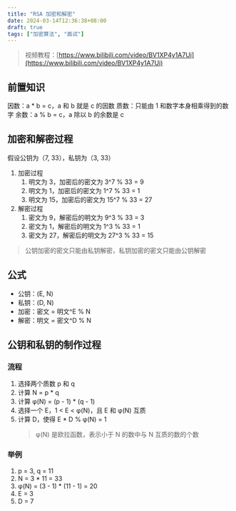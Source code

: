 ```yaml
---
title: "RSA 加密和解密"
date: 2024-03-14T12:36:38+08:00
draft: true
tags: ["加密算法", "面试"]
---
```

> 视频教程：[https://www.bilibili.com/video/BV1XP4y1A7Ui](https://www.bilibili.com/video/BV1XP4y1A7Ui)

## 前置知识

因数：a \* b = c，a 和 b 就是 c 的因数
质数：只能由 1 和数字本身相乘得到的数字
余数：a % b = c，a 除以 b 的余数是 c

## 加密和解密过程

假设公钥为（7, 33），私钥为（3, 33）

1. 加密过程
   1. 明文为 3，加密后的密文为 3^7 % 33 = 9
   2. 明文为 1，加密后的密文为 1^7 % 33 = 1
   3. 明文为 15，加密后的密文为 15^7 % 33 = 27
2. 解密过程
   1. 密文为 9，解密后的明文为 9^3 % 33 = 3
   2. 密文为 1，解密后的明文为 1^3 % 33 = 1
   3. 密文为 27，解密后的明文为 27^3 % 33 = 15

> 公钥加密的密文只能由私钥解密，私钥加密的密文只能由公钥解密

## 公式

- 公钥：(E, N)
- 私钥：(D, N)
- 加密：密文 = 明文^E % N
- 解密：明文 = 密文^D % N

## 公钥和私钥的制作过程

### 流程

1. 选择两个质数 p 和 q
2. 计算 N = p \* q
3. 计算 φ(N) = (p - 1) \* (q - 1)
4. 选择一个 E，1 < E < φ(N)，且 E 和 φ(N) 互质
5. 计算 D，使得 E \* D % φ(N) = 1
   > φ(N) 是欧拉函数，表示小于 N 的数中与 N 互质的数的个数

### 举例

1. p = 3, q = 11
2. N = 3 \* 11 = 33
3. φ(N) = (3 - 1) \* (11 - 1) = 20
4. E = 3
5. D = 7
